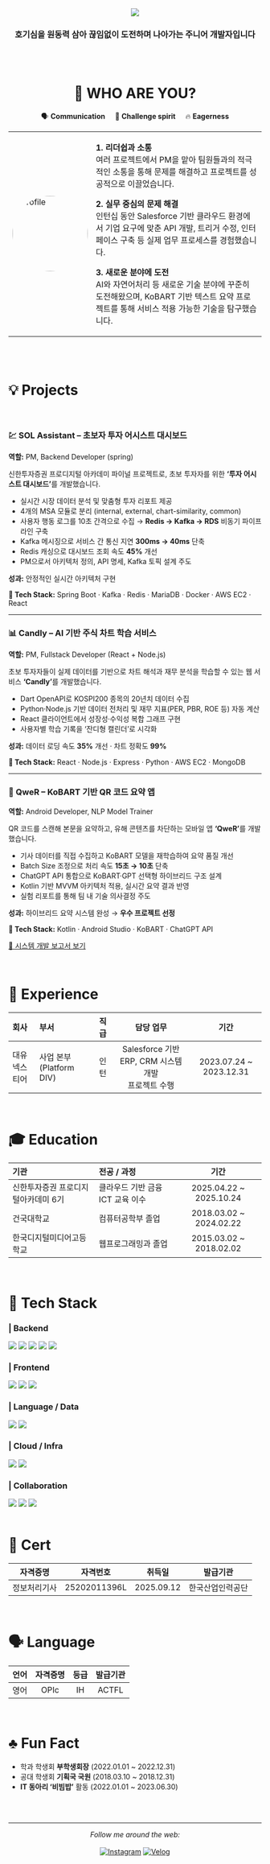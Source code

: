 <div align = 'center'>
    <img src="https://capsule-render.vercel.app/api?type=waving&color=auto&height=200&section=header&text=호기심+많은+개발자&fontSize=60" />
    <h3>호기심을 원동력 삼아 끊임없이 도전하며 나아가는 주니어 개발자입니다</h3>
    <br><br>
    <h1>👋 WHO ARE YOU?</h1>
</div>
<div align = 'center'>
  <table>
    <tr>
        <p>🗣️ <strong>Communication</strong> &nbsp;&nbsp;&nbsp; 🚀 <strong>Challenge spirit</strong> &nbsp;&nbsp;&nbsp; 🔥 <strong>Eagerness</strong></p>
    </tr>
    <tr>
      <td width="30%">
        <img src="https://github.com/user-attachments/assets/0f9678cf-bbec-42ed-b864-72d570f5d970" width="150" style="border-radius: 50%;" alt="profile"/>
      </td>
      <td width="70%" align="left">
        <p><strong>1. 리더쉽과 소통</strong><br>
        여러 프로젝트에서 PM을 맡아 팀원들과의 적극적인 소통을 통해 문제를 해결하고 프로젝트를 성공적으로 이끌었습니다.</p>
        <p><strong>2. 실무 중심의 문제 해결</strong><br>
        인턴십 동안 Salesforce 기반 클라우드 환경에서 기업 요구에 맞춘 API 개발, 트리거 수정, 인터페이스 구축 등 실제 업무 프로세스를 경험했습니다.</p>
        <p><strong>3. 새로운 분야에 도전</strong><br>
        AI와 자연어처리 등 새로운 기술 분야에 꾸준히 도전해왔으며, KoBART 기반 텍스트 요약 프로젝트를 통해 서비스 적용 가능한 기술을 탐구했습니다.</p>
      </td>
    </tr>
  </table>
</div>

<br>


<br>

<h1>💡 Projects</h1>
<br>
<h3 align="left">💹 SOL Assistant – 초보자 투자 어시스트 대시보드</h3>
<p><strong>역할:</strong> PM, Backend Developer (spring)</p>
<p>신한투자증권 프로디지털 아카데미 파이널 프로젝트로, 초보 투자자를 위한 <strong>‘투자 어시스트 대시보드’</strong>를 개발했습니다.</p>

<ul>
  <li>실시간 시장 데이터 분석 및 맞춤형 투자 리포트 제공</li>
  <li>4개의 MSA 모듈로 분리 (internal, external, chart-similarity, common)</li>
  <li>사용자 행동 로그를 10초 간격으로 수집 → <strong>Redis → Kafka → RDS</strong> 비동기 파이프라인 구축</li>
  <li>Kafka 메시징으로 서비스 간 통신 지연 <strong>300ms → 40ms</strong> 단축</li>
  <li>Redis 캐싱으로 대시보드 조회 속도 <strong>45%</strong> 개선</li>
  <li>PM으로서 아키텍처 정의, API 명세, Kafka 토픽 설계 주도</li>
</ul>

<p><strong>성과:</strong> 안정적인 실시간 아키텍처 구현</p>
<p><strong>🧩 Tech Stack:</strong> Spring Boot · Kafka · Redis · MariaDB · Docker · AWS EC2 · React</p>




<hr>

<h3 align="left">📊 Candly – AI 기반 주식 차트 학습 서비스</h3>
<p><strong>역할:</strong> PM, Fullstack Developer (React + Node.js)</p>
<p>초보 투자자들이 실제 데이터를 기반으로 차트 해석과 재무 분석을 학습할 수 있는 웹 서비스 <strong>‘Candly’</strong>를 개발했습니다.</p>

<ul>
  <li>Dart OpenAPI로 KOSPI200 종목의 20년치 데이터 수집</li>
  <li>Python·Node.js 기반 데이터 전처리 및 재무 지표(PER, PBR, ROE 등) 자동 계산</li>
  <li>React 클라이언트에서 성장성·수익성 복합 그래프 구현</li>
  <li>사용자별 학습 기록을 ‘잔디형 캘린더’로 시각화</li>
</ul>

<p><strong>성과:</strong> 데이터 로딩 속도 <strong>35%</strong> 개선 · 차트 정확도 <strong>99%</strong></p>
<p><strong>🧩 Tech Stack:</strong> React · Node.js · Express · Python · AWS EC2 · MongoDB</p>

<hr>

<h3 align="left">📱 QweR – KoBART 기반 QR 코드 요약 앱</h3>
<p><strong>역할:</strong> Android Developer, NLP Model Trainer</p>
<p>QR 코드를 스캔해 본문을 요약하고, 유해 콘텐츠를 차단하는 모바일 앱 <strong>‘QweR’</strong>를 개발했습니다.</p>

<ul>
  <li>기사 데이터를 직접 수집하고 KoBART 모델을 재학습하여 요약 품질 개선</li>
  <li>Batch Size 조정으로 처리 속도 <strong>15초 → 10초</strong> 단축</li>
  <li>ChatGPT API 통합으로 KoBART·GPT 선택형 하이브리드 구조 설계</li>
  <li>Kotlin 기반 MVVM 아키텍처 적용, 실시간 요약 결과 반영</li>
  <li>실험 리포트를 통해 팀 내 기술 의사결정 주도</li>
</ul>

<p><strong>성과:</strong> 하이브리드 요약 시스템 완성 → <strong>우수 프로젝트 선정</strong></p>
<p><strong>🧩 Tech Stack:</strong> Kotlin · Android Studio · KoBART · ChatGPT API</p>
<p><a href="https://www.notion.so/2-QweR-b832eedf1d334f62ba4a4f6306dd0a76?pvs=21" target="_blank">📄 시스템 개발 보고서 보기</a></p>

<br>

<h1> 💼 Experience </h1>

| 회사 | 부서 | 직급 | 담당 업무 | 기간 |
|:------|:------|:------:|:------:|:------:|
| 대유넥스티어 | 사업 본부(Platform DIV) | 인턴 |Salesforce 기반 ERP, CRM 시스템 개발 <br> 프로젝트 수행 | 2023.07.24 ~ 2023.12.31 |

<br>

<h1> 🎓 Education </h1>

| 기관 | 전공 / 과정 | 기간 |
|:------|:-------------|:------:|
| 신한투자증권 프로디지털아카데미 6기 | 클라우드 기반 금융 ICT 교육 이수 | 2025.04.22 ~ 2025.10.24 |
| 건국대학교 | 컴퓨터공학부 졸업 | 2018.03.02 ~ 2024.02.22 |
| 한국디지털미디어고등학교 | 웹프로그래밍과 졸업 | 2015.03.02 ~ 2018.02.02 |

<br>



<h1>🧠 Tech Stack</h1>
<div>
<h3>| Backend</h3>

<img src="https://img.shields.io/badge/Java-007396?style=for-the-badge&logo=openjdk&logoColor=white"/> 
<img src="https://img.shields.io/badge/Spring-6DB33F?style=for-the-badge&logo=spring&logoColor=white"/> 
<img src="https://img.shields.io/badge/Node.js-339933?style=for-the-badge&logo=node.js&logoColor=white"/> 
<img src="https://img.shields.io/badge/Salesforce-00A1E0?style=for-the-badge&logo=salesforce&logoColor=white"/> 
<img src="https://img.shields.io/badge/Apex-17541F?style=for-the-badge&logo=salesforce&logoColor=white"/>

<br>

<h3>| Frontend</h3>

<img src="https://img.shields.io/badge/React-61DAFB?style=for-the-badge&logo=react&logoColor=black"/> 
<img src="https://img.shields.io/badge/JavaScript-F7DF1E?style=for-the-badge&logo=javascript&logoColor=black"/> 
<img src="https://img.shields.io/badge/Kotlin-7F52FF?style=for-the-badge&logo=kotlin&logoColor=white"/> 

<br>

<h3>| Language / Data</h3>

<img src="https://img.shields.io/badge/Python-3776AB?style=for-the-badge&logo=python&logoColor=white"/> 
<img src="https://img.shields.io/badge/C-A8B9CC?style=for-the-badge&logo=c&logoColor=black"/>

<br>

<h3>| Cloud / Infra</h3>

<img src="https://img.shields.io/badge/AWS-FF9900?style=for-the-badge&logo=amazonaws&logoColor=white"/> 
<img src="https://img.shields.io/badge/Docker-2496ED?style=for-the-badge&logo=docker&logoColor=white"/> 

<br>

<h3>| Collaboration</h3>

<img src="https://img.shields.io/badge/Notion-000000?style=for-the-badge&logo=notion&logoColor=white"/> 
<img src="https://img.shields.io/badge/Slack-4A154B?style=for-the-badge&logo=slack&logoColor=white"/> 
<img src="https://img.shields.io/badge/GitHub-181717?style=for-the-badge&logo=github&logoColor=white"/> 
</div>
<br>

<h1>🪪 Cert</h1>

| 자격증명 | 자격번호 | 취득일 | 발급기관 |
|:----------:|:-----------:|:-----------:|:----------------:|
| 정보처리기사 | 25202011396L | 2025.09.12 | 한국산업인력공단 |

<br>

<h1>🗣️ Language</h1>

| 언어 | 자격증명 | 등급 | 발급기관 |
|:------:|:------------:|:------:|:-------------:|
| 영어 | OPIc | IH | ACTFL |

<br>

<h1>♣️ Fun Fact</h1>

- 학과 학생회 **부학생회장** (2022.01.01 ~ 2022.12.31)  
- 공대 학생회 **기획국 국원** (2018.03.10 ~ 2018.12.31)  
- **IT 동아리 ‘비빔밥’** 활동 (2022.01.01 ~ 2023.06.30)

<br>


<br>

---

<div align="center"> 
  <i>Follow me around the web:</i>
  <br><br>
  <a href="https://www.instagram.com/_nxwhxj" target="_blank"><img src="https://img.shields.io/badge/Instagram-%23E4405F.svg?&style=flat-square&logo=instagram&logoColor=white" alt="Instagram"></a>
  <a href="https://velog.io/@wlghks0508" target="_blank"><img src="https://img.shields.io/badge/Velog-%230077B5.svg?&style=flat-square&logo=linkedin&logoColor=white" alt="Velog"></a>
</div>

